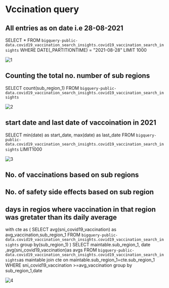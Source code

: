# Vccination query


## All entries as on date i.e 28-08-2021

SELECT  * FROM `bigquery-public-data.covid19_vaccination_search_insights.covid19_vaccination_search_insights` WHERE DATE(_PARTITIONTIME) = "2021-08-28" LIMIT 1000

![1](https://user-images.githubusercontent.com/88762643/131224384-3042a806-c54e-48a0-b46c-0b069d60e7ac.PNG)


## Counting the total no. number of sub regions  
SELECT count(sub_region_1) FROM `bigquery-public-data.covid19_vaccination_search_insights.covid19_vaccination_search_insights`

![2](https://user-images.githubusercontent.com/88762643/131224322-83091467-92e0-476c-b9f9-6a54d04976a6.PNG)

## start date and last date of vaccoination in 2021

SELECT min(date) as start_date, max(date) as last_date FROM `bigquery-public-data.covid19_vaccination_search_insights.covid19_vaccination_search_insights` LIMIT1000

![3](https://user-images.githubusercontent.com/88762643/131229211-0f0d8107-82f3-47be-86db-ba7afe2af95a.PNG)

## No. of vaccinations based on sub regions


## No. of safety side effects based on sub region


## days in regios where vaccination in that region was gretater than its daily average

with cte as (
SELECT avg(sni_covid19_vaccination) as avg_vaccination,sub_region_1 FROM `bigquery-public-data.covid19_vaccination_search_insights.covid19_vaccination_search_insights` group by(sub_region_1)
)
SELECT maintable.sub_region_1, date  ,avg(sni_covid19_vaccination)as avgs  FROM `bigquery-public-data.covid19_vaccination_search_insights.covid19_vaccination_search_insights`as maintable
join cte
 on maintable.sub_region_1=cte.sub_region_1
 WHERE sni_covid19_vaccination >=avg_vaccination 
 group by sub_region_1,date
 
 ![4](https://user-images.githubusercontent.com/88762643/131230081-a966bfa4-a6d9-4808-93a5-06547a192d0b.PNG)


